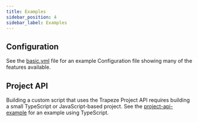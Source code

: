 ```yaml
---
title: Examples
sidebar_position: 4
sidebar_label: Examples
---
```


## Configuration

See the [basic.yml]() file for an example Configuration file showing many of the features available.

## Project API

Building a custom script that uses the Trapeze Project API requires building a small TypeScript or JavaScript-based project. See the [project-api-example]() for an example using TypeScript.